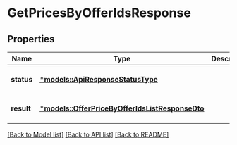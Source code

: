 # GetPricesByOfferIdsResponse

## Properties
Name | Type | Description | Notes
------------ | ------------- | ------------- | -------------
**status** | [***models::ApiResponseStatusType**](ApiResponseStatusType.md) |  | [optional] [default to None]
**result** | [***models::OfferPriceByOfferIdsListResponseDto**](OfferPriceByOfferIdsListResponseDTO.md) |  | [optional] [default to None]

[[Back to Model list]](../README.md#documentation-for-models) [[Back to API list]](../README.md#documentation-for-api-endpoints) [[Back to README]](../README.md)


